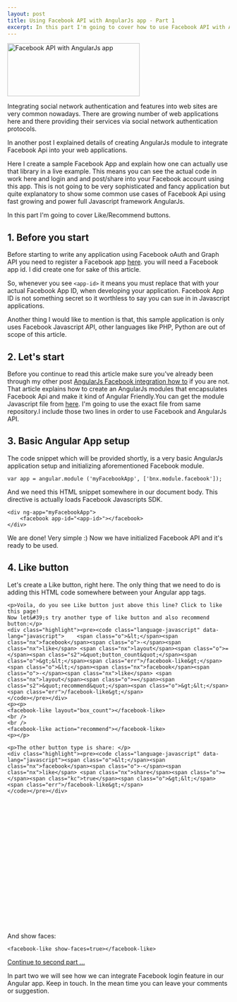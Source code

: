 ```yaml
---
layout: post
title: Using Facebook API with AngularJs app - Part 1
excerpt: In this part I'm going to cover how to use Facebook API with AngularJs App to implement Like, Recommend and Share buttons. Let's add some cool social features in our AngularJs apps easily.
---
```


<img class="size-medium wp-image-845 aligncenter" title="AngularJS Facebook" alt="Facebook API with AngularJs app" src="{{ site.url }}/img/angularjs-facebook-300x120.png" width="300" height="120" />

Integrating social network authentication and features into web sites are very common nowadays. There are growing number of web applications here and there providing their services via social network authentication protocols. 

In another post I explained details of creating AngularJs module to integrate Facebook Api into your web applications.

Here I create a sample Facebook App and explain how one can actually use that library in a live example. This means you can see the actual code in work here and login and and post/share into your Facebook account using this app. This is not going to be very sophisticated and fancy application but quite explanatory to show some common use cases of Facebook Api using fast growing and power full Javascript framework AngularJs.

<script async src="//pagead2.googlesyndication.com/pagead/js/adsbygoogle.js"></script> <!-- Responsive Display --><ins class="adsbygoogle" style="display:block" data-ad-client="ca-pub-5768423765640512" data-ad-slot="4587256441" data-ad-format="auto"></ins> <script> (adsbygoogle = window.adsbygoogle || []).push({}); </script>

In this part I'm going to cover Like/Recommend buttons. 

## 1\. Before you start

Before starting to write any application using Facebook oAuth and Graph API you need to register a Facebook app <a title="Facebook apps" href="https://developers.facebook.com/apps" target="_blank">here</a>. you will need a Facebook app id. I did create one for sake of this article.
  
So, whenever you see `<app-id>` it means you must replace that with your actual Facebook App ID, when developing your application. Facebook App ID is not something secret so it worthless to say you can sue in in Javascript applications.

Another thing I would like to mention is that, this sample application is only uses Facebook Javascript API, other languages like PHP, Python are out of scope of this article.

## 2. Let's start

Before you continue to read this article make sure you've already been through my other post [AngularJs Facebook integration how to](http://www.boynux.com/angularjs-facebook-integration/) if you are not. That article explains how to create an AngularJs modules that encapsulates Facebook Api and make it kind of Angular Friendly.You can get the module Javascript file from [here](https://github.com/boynux/AngularFacebook). I'm going to use the exact file from same repository.I include those two lines in order to use Facebook and AngularJs API.

## 3. Basic Angular App setup

The code snippet which will be provided shortly, is a very basic AngularJs application setup and initializing aforementioned Facebook module.

    var app = angular.module ('myFacebookApp', ['bnx.module.facebook']);

And we need this HTML snippet somewhere in our document body. This directive is actually loads Facebook Javascripts SDK. 

    <div ng-app="myFacebookApp">
        <facebook app-id="<app-id>"></facebook>
    </div>

We are done! Very simple :) Now we have initialized Facebook API and it's ready to be used.
  
## 4. Like button

Let's create a Like button, right here. The only thing that we need to do is adding this HTML code somewhere between your Angular app tags.

<facebook-like></facebook-like>

<script src="//ajax.googleapis.com/ajax/libs/angularjs/1.2.15/angular.min.js"></script>
<script type="text/javascript" language="javascript" src="https://cdn.rawgit.com/boynux/AngularFacebook/master/facebook.js" async></script>
<script language="javascript">
    var app = angular.module ('myFacebookApp', ['bnx.module.facebook']);
</script> 
  
<div ng-app="myFacebookApp">
  <facebook app-id="1491187207767298"></facebook> 
  <facebook-like></facebook-like>

    <p>Voila, do you see Like button just above this line? Click to like this page!
    Now let&#39;s try another type of like button and also recommend button:</p>
    <div class="highlight"><pre><code class="language-javascript" data-lang="javascript">    <span class="o">&lt;</span><span class="nx">facebook</span><span class="o">-</span><span class="nx">like</span> <span class="nx">layout</span><span class="o">=</span><span class="s2">&quot;button_count&quot;</span><span class="o">&gt;&lt;</span><span class="err">/facebook-like&gt;</span>
    <span class="o">&lt;</span><span class="nx">facebook</span><span class="o">-</span><span class="nx">like</span> <span class="nx">layout</span><span class="o">=</span><span class="s2">&quot;recommend&quot;</span><span class="o">&gt;&lt;</span><span class="err">/facebook-like&gt;</span>
    </code></pre></div>
    <p><p> 
    <facebook-like layout="box_count"></facebook-like> 
    <br /> 
    <br /> 
    <facebook-like action="recommend"></facebook-like> 
    <p></p>

    <p>The other button type is share: </p>
    <div class="highlight"><pre><code class="language-javascript" data-lang="javascript"><span class="o">&lt;</span><span class="nx">facebook</span><span class="o">-</span><span class="nx">like</span> <span class="nx">share</span><span class="o">=</span><span class="kc">true</span><span class="o">&gt;&lt;</span><span class="err">/facebook-like&gt;</span>
    </code></pre></div>

<div>
   <facebook-like  action="like" share='true'>&nbsp;</facebook-like>
</div>
    <br /> 

<script async src="//pagead2.googlesyndication.com/pagead/js/adsbygoogle.js"></script> <!-- Display Rect Medium --><ins class="adsbygoogle" style="display:inline-block;width:300px;height:250px" data-ad-client="ca-pub-5768423765640512" data-ad-slot="7261521241"></ins> <script> (adsbygoogle = window.adsbygoogle || []).push({}); </script>

<p>And show faces: </p>
<div class="highlight"><pre><code class="language-javascript" data-lang="javascript"><span class="o">&lt;</span><span class="nx">facebook</span><span class="o">-</span><span class="nx">like</span> <span class="nx">show</span><span class="o">-</span><span class="nx">faces</span><span class="o">=</span><span class="kc">true</span><span class="o">&gt;&lt;</span><span class="err">/facebook-like&gt;</span>
</code></pre></div>
<p><facebook-like show-faces='true'></facebook-like></p>

<p><a href="http://www.boynux.com/facebook-api-with-angularjs-app-part-2/">Continue to second part ...</a></p>

<p>In part two we will see how we can integrate Facebook login feature in our Angular app. Keep in touch. In the mean time you can leave your comments or suggestion.</p>

</div>
